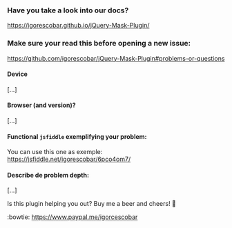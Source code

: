 ### Have you take a look into our docs?
https://igorescobar.github.io/jQuery-Mask-Plugin/

### Make sure your read this before opening a new issue:
https://github.com/igorescobar/jQuery-Mask-Plugin#problems-or-questions

#### Device
[...]

#### Browser (and version)?
[...]

#### Functional `jsfiddle` exemplifying your problem: 
You can use this one as exemple: https://jsfiddle.net/igorescobar/6pco4om7/

#### Describe de problem depth:
[...]


Is this plugin helping you out? Buy me a beer and cheers! :beer:

:bowtie: https://www.paypal.me/igorcescobar
